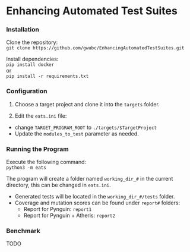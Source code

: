 # Enhancing Automated Test Suites

### Installation
Clone the repository:\
```git clone https://github.com/gwubc/EnhancingAutomatedTestSuites.git```

Install dependencies:\
```pip install docker```\
or\
```pip install -r requirements.txt```

### Configuration

1. Choose a target project and clone it into the `targets` folder.

2. Edit the `eats.ini` file:
  - change ```TARGET_PROGRAM_ROOT``` to ```./targets/$TargetProject```
  - Update the ```modules_to_test``` parameter as needed.

### Running the Program
Execute the following command:\
```python3 -m eats```

The program will create a folder named `working_dir_#` in the current directory, this can be changed in `eats.ini`.
- Generated tests will be located in the `working_dir_#/tests` folder.
- Coverage and mutation scores can be found under `report#` folders:
  - Report for Pynguin: `report1`
  - Report for Pynguin + Atheris: `report2`

### Benchmark
TODO

